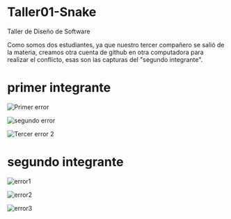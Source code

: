 # Taller01-Snake
Taller de Diseño de Software

Como somos dos estudiantes, ya que nuestro tercer compañero se salió de la materia, creamos otra cuenta de github en otra computadora para realizar el conflicto, esas son las capturas del "segundo integrante".

# primer integrante

![Primer error](https://github.com/maragile/Taller01-Snake/assets/119761861/2457122a-898b-4783-aae7-c96e129e0131)

![segundo error](https://github.com/maragile/Taller01-Snake/assets/119761861/6e75f43b-08b2-4da3-bcc4-3ac748c91004)

![Tercer error 2](https://github.com/maragile/Taller01-Snake/assets/119761861/547d954d-55da-4602-b91a-ef5718abaa28)

# segundo integrante

![error1](https://github.com/maragile/Taller01-Snake/assets/119761861/aaa126da-f6dd-41e8-a620-0773a93b66c5)

![error2](https://github.com/maragile/Taller01-Snake/assets/119761861/b1be9045-ed96-479e-a83f-1d41a3ddbf8a)

![error3](https://github.com/maragile/Taller01-Snake/assets/119761861/c50bc6e1-5660-4db7-9932-79363a7ab015)
